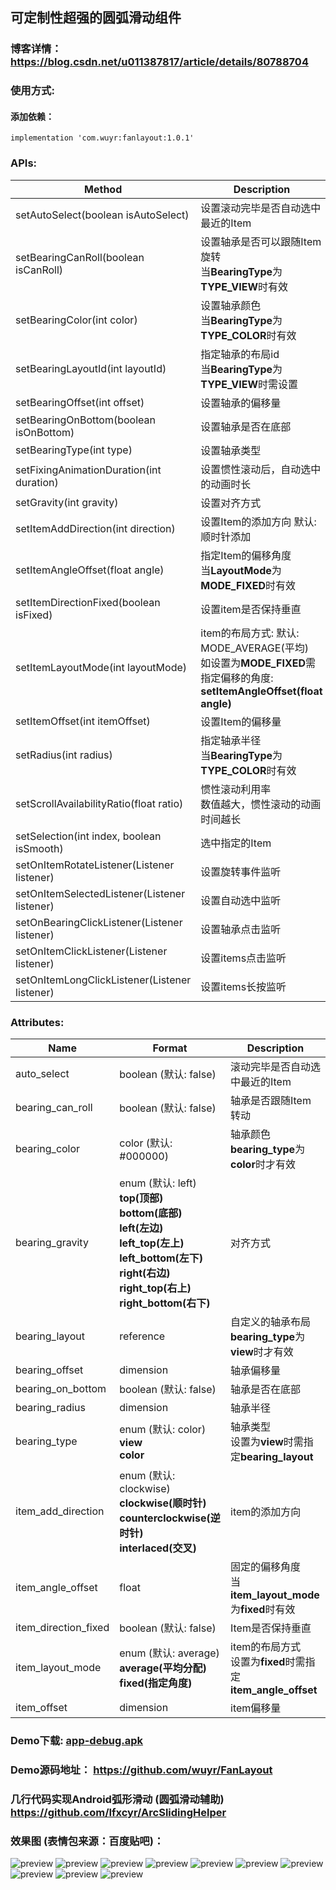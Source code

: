 ## 可定制性超强的圆弧滑动组件
### 博客详情： https://blog.csdn.net/u011387817/article/details/80788704

### 使用方式:
#### 添加依赖：
```
implementation 'com.wuyr:fanlayout:1.0.1'
```

### APIs:
|Method|Description|
|------|-----------|
|setAutoSelect(boolean isAutoSelect)|设置滚动完毕是否自动选中最近的Item|
|setBearingCanRoll(boolean isCanRoll)|设置轴承是否可以跟随Item旋转<br>当**BearingType**为**TYPE_VIEW**时有效|
|setBearingColor(int color)|设置轴承颜色<br>当**BearingType**为**TYPE_COLOR**时有效|
|setBearingLayoutId(int layoutId)|指定轴承的布局id<br>当**BearingType**为**TYPE_VIEW**时需设置|
|setBearingOffset(int offset)|设置轴承的偏移量|
|setBearingOnBottom(boolean isOnBottom)|设置轴承是否在底部|
|setBearingType(int type)|设置轴承类型|
|setFixingAnimationDuration(int duration)|设置惯性滚动后，自动选中的动画时长|
|setGravity(int gravity)|设置对齐方式|
|setItemAddDirection(int direction)|设置Item的添加方向 默认: 顺时针添加|
|setItemAngleOffset(float angle)|指定Item的偏移角度<br>当**LayoutMode**为**MODE_FIXED**时有效|
|setItemDirectionFixed(boolean isFixed)|设置item是否保持垂直|
|setItemLayoutMode(int layoutMode)|item的布局方式: 默认: MODE_AVERAGE(平均) <br>如设置为**MODE_FIXED**需指定偏移的角度:<br>**setItemAngleOffset(float angle)**|
|setItemOffset(int itemOffset)|设置Item的偏移量|
|setRadius(int radius)|指定轴承半径<br>当**BearingType**为**TYPE_COLOR**时有效|
|setScrollAvailabilityRatio(float ratio)|惯性滚动利用率<br>数值越大，惯性滚动的动画时间越长|
|setSelection(int index, boolean isSmooth)|选中指定的Item|
|setOnItemRotateListener(Listener listener)|设置旋转事件监听|
|setOnItemSelectedListener(Listener listener)|设置自动选中监听|
|setOnBearingClickListener(Listener listener)|设置轴承点击监听|
|setOnItemClickListener(Listener listener)|设置items点击监听|
|setOnItemLongClickListener(Listener listener)|设置items长按监听|

### Attributes:
|Name|Format|Description|
|----|-----|-----------|
|auto_select|boolean (默认: false)|滚动完毕是否自动选中最近的Item|
|bearing_can_roll|boolean (默认: false)|轴承是否跟随Item转动 |
|bearing_color|color (默认: #000000)|轴承颜色<br>**bearing_type**为**color**时才有效|
|bearing_gravity|enum (默认: left)<br>**top(顶部)**<br>**bottom(底部)**<br>**left(左边)**<br>**left_top(左上)**<br>**left_bottom(左下)**<br>**right(右边)**<br>**right_top(右上)**<br>**right_bottom(右下)**|对齐方式 |
|bearing_layout|reference|自定义的轴承布局<br>**bearing_type**为**view**时才有效|
|bearing_offset|dimension|轴承偏移量|
|bearing_on_bottom|boolean (默认: false)|轴承是否在底部|
|bearing_radius|dimension|轴承半径|
|bearing_type|enum (默认: color)<br>**view**<br>**color**|轴承类型<br>设置为**view**时需指定**bearing_layout**|
|item_add_direction|enum (默认: clockwise)<br>**clockwise(顺时针)**<br>**counterclockwise(逆时针)**<br>**interlaced(交叉)**|item的添加方向|
|item_angle_offset|float|固定的偏移角度<br>当**item_layout_mode**为**fixed**时有效|
|item_direction_fixed|boolean (默认: false)|Item是否保持垂直|
|item_layout_mode|enum (默认: average)<br>**average(平均分配)**<br>**fixed(指定角度)**|item的布局方式<br>设置为**fixed**时需指定**item_angle_offset**|
|item_offset|dimension|item偏移量|


### Demo下载: [app-debug.apk](https://github.com/wuyr/FanLayout/raw/master/app-debug.apk)
### Demo源码地址： https://github.com/wuyr/FanLayout
### 几行代码实现Android弧形滑动 (圆弧滑动辅助) https://github.com/Ifxcyr/ArcSlidingHelper

### 效果图 (表情包来源：百度贴吧)：
![preview](https://github.com/wuyr/FanLayout/raw/master/previews/1.gif) ![preview](https://github.com/wuyr/FanLayout/raw/master/previews/2.gif)
![preview](https://github.com/wuyr/FanLayout/raw/master/previews/3.gif) ![preview](https://github.com/wuyr/FanLayout/raw/master/previews/4.gif)
![preview](https://github.com/wuyr/FanLayout/raw/master/previews/5.gif) ![preview](https://github.com/wuyr/FanLayout/raw/master/previews/6.gif)
![preview](https://github.com/wuyr/FanLayout/raw/master/previews/7.gif) ![preview](https://github.com/wuyr/FanLayout/raw/master/previews/8.gif)
![preview](https://github.com/wuyr/FanLayout/raw/master/previews/9.gif) ![preview](https://github.com/wuyr/FanLayout/raw/master/previews/10.gif)
